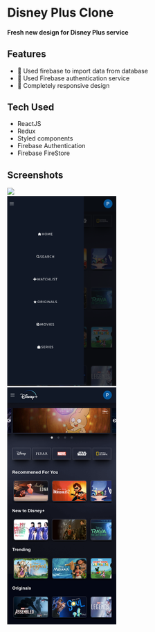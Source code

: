 # Disney Plus Clone

#### Fresh new design for Disney Plus service

## Features
- 📌 Used firebase to import data from database
- 📌 Used Firebase authentication service
- 📌 Completely responsive design

## Tech Used
- ReactJS
- Redux
- Styled components
- Firebase Authentication
- Firebase FireStore

## Screenshots
<img src="screenshots/screenshot4.png">
<div>
<img src="screenshots/screenshot2.png" width="50%">
<img src="screenshots/screenshot3.png" width="50%">
</div>